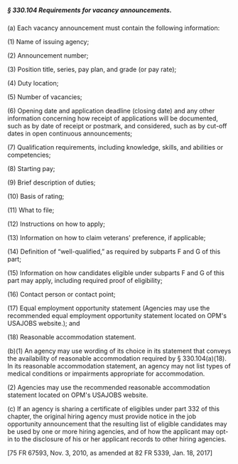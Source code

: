 ##### § 330.104 Requirements for vacancy announcements. #####

(a) Each vacancy announcement must contain the following information:

(1) Name of issuing agency;

(2) Announcement number;

(3) Position title, series, pay plan, and grade (or pay rate);

(4) Duty location;

(5) Number of vacancies;

(6) Opening date and application deadline (closing date) and any other information concerning how receipt of applications will be documented, such as by date of receipt or postmark, and considered, such as by cut-off dates in open continuous announcements;

(7) Qualification requirements, including knowledge, skills, and abilities or competencies;

(8) Starting pay;

(9) Brief description of duties;

(10) Basis of rating;

(11) What to file;

(12) Instructions on how to apply;

(13) Information on how to claim veterans' preference, if applicable;

(14) Definition of “well-qualified,” as required by subparts F and G of this part;

(15) Information on how candidates eligible under subparts F and G of this part may apply, including required proof of eligibility;

(16) Contact person or contact point;

(17) Equal employment opportunity statement (Agencies may use the recommended equal employment opportunity statement located on OPM's USAJOBS website.); and

(18) Reasonable accommodation statement.

(b)(1) An agency may use wording of its choice in its statement that conveys the availability of reasonable accommodation required by § 330.104(a)(18). In its reasonable accommodation statement, an agency may not list types of medical conditions or impairments appropriate for accommodation.

(2) Agencies may use the recommended reasonable accommodation statement located on OPM's USAJOBS website.

(c) If an agency is sharing a certificate of eligibles under part 332 of this chapter, the original hiring agency must provide notice in the job opportunity announcement that the resulting list of eligible candidates may be used by one or more hiring agencies, and of how the applicant may opt-in to the disclosure of his or her applicant records to other hiring agencies.

[75 FR 67593, Nov. 3, 2010, as amended at 82 FR 5339, Jan. 18, 2017]